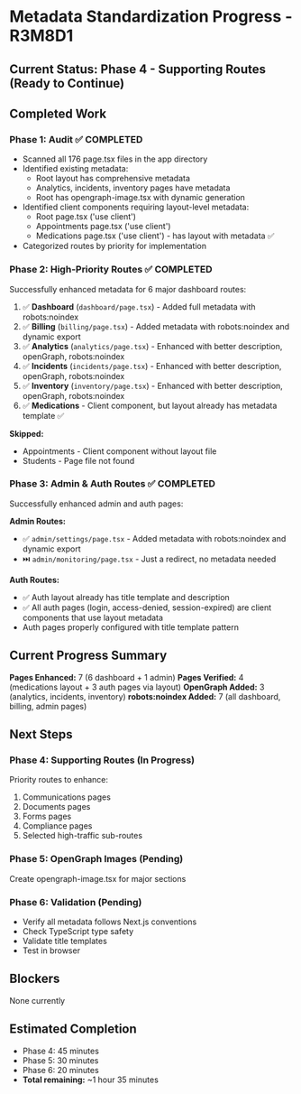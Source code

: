 # Metadata Standardization Progress - R3M8D1

## Current Status: Phase 4 - Supporting Routes (Ready to Continue)

## Completed Work

### Phase 1: Audit ✅ COMPLETED
- Scanned all 176 page.tsx files in the app directory
- Identified existing metadata:
  - Root layout has comprehensive metadata
  - Analytics, incidents, inventory pages have metadata
  - Root has opengraph-image.tsx with dynamic generation
- Identified client components requiring layout-level metadata:
  - Root page.tsx ('use client')
  - Appointments page.tsx ('use client')
  - Medications page.tsx ('use client') - has layout with metadata ✅
- Categorized routes by priority for implementation

### Phase 2: High-Priority Routes ✅ COMPLETED
Successfully enhanced metadata for 6 major dashboard routes:

1. ✅ **Dashboard** (`dashboard/page.tsx`) - Added full metadata with robots:noindex
2. ✅ **Billing** (`billing/page.tsx`) - Added metadata with robots:noindex and dynamic export
3. ✅ **Analytics** (`analytics/page.tsx`) - Enhanced with better description, openGraph, robots:noindex
4. ✅ **Incidents** (`incidents/page.tsx`) - Enhanced with better description, openGraph, robots:noindex
5. ✅ **Inventory** (`inventory/page.tsx`) - Enhanced with better description, openGraph, robots:noindex
6. ✅ **Medications** - Client component, but layout already has metadata template ✅

**Skipped:**
- Appointments - Client component without layout file
- Students - Page file not found

### Phase 3: Admin & Auth Routes ✅ COMPLETED
Successfully enhanced admin and auth pages:

**Admin Routes:**
- ✅ `admin/settings/page.tsx` - Added metadata with robots:noindex and dynamic export
- ⏭️ `admin/monitoring/page.tsx` - Just a redirect, no metadata needed

**Auth Routes:**
- ✅ Auth layout already has title template and description
- ✅ All auth pages (login, access-denied, session-expired) are client components that use layout metadata
- Auth pages properly configured with title template pattern

## Current Progress Summary

**Pages Enhanced:** 7 (6 dashboard + 1 admin)
**Pages Verified:** 4 (medications layout + 3 auth pages via layout)
**OpenGraph Added:** 3 (analytics, incidents, inventory)
**robots:noindex Added:** 7 (all dashboard, billing, admin pages)

## Next Steps

### Phase 4: Supporting Routes (In Progress)
Priority routes to enhance:
1. Communications pages
2. Documents pages
3. Forms pages
4. Compliance pages
5. Selected high-traffic sub-routes

### Phase 5: OpenGraph Images (Pending)
Create opengraph-image.tsx for major sections

### Phase 6: Validation (Pending)
- Verify all metadata follows Next.js conventions
- Check TypeScript type safety
- Validate title templates
- Test in browser

## Blockers
None currently

## Estimated Completion
- Phase 4: 45 minutes
- Phase 5: 30 minutes
- Phase 6: 20 minutes
- **Total remaining:** ~1 hour 35 minutes
